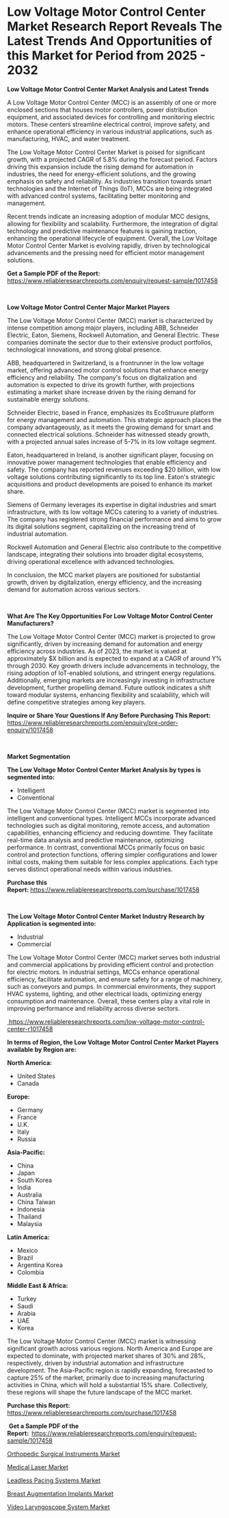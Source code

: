 <p><h1>Low Voltage Motor Control Center Market Research Report Reveals The Latest Trends And Opportunities of this Market for Period from 2025 - 2032</h1></p><p><strong>Low Voltage Motor Control Center Market Analysis and Latest Trends</strong></p>
<p><p>A Low Voltage Motor Control Center (MCC) is an assembly of one or more enclosed sections that houses motor controllers, power distribution equipment, and associated devices for controlling and monitoring electric motors. These centers streamline electrical control, improve safety, and enhance operational efficiency in various industrial applications, such as manufacturing, HVAC, and water treatment.</p><p>The Low Voltage Motor Control Center Market is poised for significant growth, with a projected CAGR of 5.8% during the forecast period. Factors driving this expansion include the rising demand for automation in industries, the need for energy-efficient solutions, and the growing emphasis on safety and reliability. As industries transition towards smart technologies and the Internet of Things (IoT), MCCs are being integrated with advanced control systems, facilitating better monitoring and management.</p><p>Recent trends indicate an increasing adoption of modular MCC designs, allowing for flexibility and scalability. Furthermore, the integration of digital technology and predictive maintenance features is gaining traction, enhancing the operational lifecycle of equipment. Overall, the Low Voltage Motor Control Center Market is evolving rapidly, driven by technological advancements and the pressing need for efficient motor management solutions.</p></p>
<p><strong>Get a Sample PDF of the Report:&nbsp;</strong> <a href="https://www.reliableresearchreports.com/enquiry/request-sample/1017458?utm_campaign=2662&utm_medium=2&utm_source=Github&utm_content=ia&utm_term=10042025&utm_id=low-voltage-motor-control-center">https://www.reliableresearchreports.com/enquiry/request-sample/1017458</a></p>
<p>&nbsp;</p>
<p><strong>Low Voltage Motor Control Center Major Market Players</strong></p>
<p><p>The Low Voltage Motor Control Center (MCC) market is characterized by intense competition among major players, including ABB, Schneider Electric, Eaton, Siemens, Rockwell Automation, and General Electric. These companies dominate the sector due to their extensive product portfolios, technological innovations, and strong global presence.</p><p>ABB, headquartered in Switzerland, is a frontrunner in the low voltage market, offering advanced motor control solutions that enhance energy efficiency and reliability. The company's focus on digitalization and automation is expected to drive its growth further, with projections estimating a market share increase driven by the rising demand for sustainable energy solutions.</p><p>Schneider Electric, based in France, emphasizes its EcoStruxure platform for energy management and automation. This strategic approach places the company advantageously, as it meets the growing demand for smart and connected electrical solutions. Schneider has witnessed steady growth, with a projected annual sales increase of 5-7% in its low voltage segment.</p><p>Eaton, headquartered in Ireland, is another significant player, focusing on innovative power management technologies that enable efficiency and safety. The company has reported revenues exceeding $20 billion, with low voltage solutions contributing significantly to its top line. Eaton's strategic acquisitions and product developments are poised to enhance its market share.</p><p>Siemens of Germany leverages its expertise in digital industries and smart infrastructure, with its low voltage MCCs catering to a variety of industries. The company has registered strong financial performance and aims to grow its digital solutions segment, capitalizing on the increasing trend of industrial automation.</p><p>Rockwell Automation and General Electric also contribute to the competitive landscape, integrating their solutions into broader digital ecosystems, driving operational excellence with advanced technologies.</p><p>In conclusion, the MCC market players are positioned for substantial growth, driven by digitalization, energy efficiency, and the increasing demand for automation across various sectors.</p></p>
<p>&nbsp;</p>
<p><strong>What Are The Key Opportunities For Low Voltage Motor Control Center Manufacturers?</strong></p>
<p><p>The Low Voltage Motor Control Center (MCC) market is projected to grow significantly, driven by increasing demand for automation and energy efficiency across industries. As of 2023, the market is valued at approximately $X billion and is expected to expand at a CAGR of around Y% through 2030. Key growth drivers include advancements in technology, the rising adoption of IoT-enabled solutions, and stringent energy regulations. Additionally, emerging markets are increasingly investing in infrastructure development, further propelling demand. Future outlook indicates a shift toward modular systems, enhancing flexibility and scalability, which will define competitive strategies among key players.</p></p>
<p><strong>Inquire or Share Your Questions If Any Before Purchasing This Report:</strong> <a href="https://www.reliableresearchreports.com/enquiry/pre-order-enquiry/1017458?utm_campaign=2662&utm_medium=2&utm_source=Github&utm_content=ia&utm_term=10042025&utm_id=low-voltage-motor-control-center">https://www.reliableresearchreports.com/enquiry/pre-order-enquiry/1017458</a></p>
<p>&nbsp;</p>
<p><strong>Market Segmentation</strong></p>
<p><strong>The Low Voltage Motor Control Center Market Analysis by types is segmented into:</strong></p>
<p><ul><li>Intelligent</li><li>Conventional</li></ul></p>
<p><p>The Low Voltage Motor Control Center (MCC) market is segmented into intelligent and conventional types. Intelligent MCCs incorporate advanced technologies such as digital monitoring, remote access, and automation capabilities, enhancing efficiency and reducing downtime. They facilitate real-time data analysis and predictive maintenance, optimizing performance. In contrast, conventional MCCs primarily focus on basic control and protection functions, offering simpler configurations and lower initial costs, making them suitable for less complex applications. Each type serves distinct operational needs within various industries.</p></p>
<p><strong>Purchase this Report:&nbsp;</strong><a href="https://www.reliableresearchreports.com/purchase/1017458?utm_campaign=2662&utm_medium=2&utm_source=Github&utm_content=ia&utm_term=10042025&utm_id=low-voltage-motor-control-center">https://www.reliableresearchreports.com/purchase/1017458</a></p>
<p>&nbsp;</p>
<p><strong>The Low Voltage Motor Control Center Market Industry Research by Application is segmented into:</strong></p>
<p><ul><li>Industrial</li><li>Commercial</li></ul></p>
<p><p>The Low Voltage Motor Control Center (MCC) market serves both industrial and commercial applications by providing efficient control and protection for electric motors. In industrial settings, MCCs enhance operational efficiency, facilitate automation, and ensure safety for a range of machinery, such as conveyors and pumps. In commercial environments, they support HVAC systems, lighting, and other electrical loads, optimizing energy consumption and maintenance. Overall, these centers play a vital role in improving performance and reliability across diverse sectors.</p></p>
<p><a href="https://www.reliableresearchreports.com/low-voltage-motor-control-center-r1017458?utm_campaign=2662&utm_medium=2&utm_source=Github&utm_content=ia&utm_term=10042025&utm_id=low-voltage-motor-control-center">&nbsp;https://www.reliableresearchreports.com/low-voltage-motor-control-center-r1017458</a></p>
<p><strong>In terms of Region, the Low Voltage Motor Control Center Market Players available by Region are:</strong></p>
<p>
    <p> <strong> North America: </strong>
        <ul>
            <li>United States</li>
            <li>Canada</li>
        </ul>
        </p> 
    <p> <strong> Europe: </strong>
        <ul>
            <li>Germany</li>
            <li>France</li>
            <li>U.K.</li>
            <li>Italy</li>
            <li>Russia</li>
        </ul>
        </p> 
    <p> <strong> Asia-Pacific: </strong>
        <ul>
            <li>China</li>
            <li>Japan</li>
            <li>South Korea</li>
            <li>India</li>
            <li>Australia</li>
            <li>China Taiwan</li>
            <li>Indonesia</li>
            <li>Thailand</li>
            <li>Malaysia</li>
        </ul>
        </p> 
    <p> <strong> Latin America: </strong>
        <ul>
            <li>Mexico</li>
            <li>Brazil</li>
            <li>Argentina Korea</li>
            <li>Colombia</li>
        </ul>
        </p> 
    <p> <strong> Middle East & Africa: </strong>
        <ul>
            <li>Turkey</li>
            <li>Saudi</li>
            <li>Arabia</li>
            <li>UAE</li>
            <li>Korea</li>
        </ul>
    </p>
    </p>
<p><p>The Low Voltage Motor Control Center (MCC) market is witnessing significant growth across various regions. North America and Europe are expected to dominate, with projected market shares of 30% and 28%, respectively, driven by industrial automation and infrastructure development. The Asia-Pacific region is rapidly expanding, forecasted to capture 25% of the market, primarily due to increasing manufacturing activities in China, which will hold a substantial 15% share. Collectively, these regions will shape the future landscape of the MCC market.</p></p>
<p><strong>Purchase this Report: </strong><a href="https://www.reliableresearchreports.com/purchase/1017458?utm_campaign=2662&utm_medium=2&utm_source=Github&utm_content=ia&utm_term=10042025&utm_id=low-voltage-motor-control-center">https://www.reliableresearchreports.com/purchase/1017458</a></p>
<p>&nbsp;<strong>Get a Sample PDF of the Report:&nbsp;&nbsp;</strong><a href="https://www.reliableresearchreports.com/enquiry/request-sample/1017458?utm_campaign=2662&utm_medium=2&utm_source=Github&utm_content=ia&utm_term=10042025&utm_id=low-voltage-motor-control-center">https://www.reliableresearchreports.com/enquiry/request-sample/1017458</a></p>
<p><strong></strong></p>
<p><p><a href="https://www.linkedin.com/pulse/overview-orthopedic-surgical-instrumentsmarket-industryshowing-xlece?utm_campaign=2662&utm_medium=2&utm_source=Github&utm_content=ia&utm_term=10042025&utm_id=low-voltage-motor-control-center">Orthopedic Surgical Instruments Market</a></p><p><a href="https://www.linkedin.com/pulse/medical-laser-market-report-product-type-end-use-application-qwtie?utm_campaign=2662&utm_medium=2&utm_source=Github&utm_content=ia&utm_term=10042025&utm_id=low-voltage-motor-control-center">Medical Laser Market</a></p><p><a href="https://www.linkedin.com/pulse/leadless-pacing-systems-market-analysis-new-trends-size-84eae?utm_campaign=2662&utm_medium=2&utm_source=Github&utm_content=ia&utm_term=10042025&utm_id=low-voltage-motor-control-center">Leadless Pacing Systems Market</a></p><p><a href="https://www.linkedin.com/pulse/breast-augmentation-implants-market-expansion-forecast-69-cagr-chhaf?utm_campaign=2662&utm_medium=2&utm_source=Github&utm_content=ia&utm_term=10042025&utm_id=low-voltage-motor-control-center">Breast Augmentation Implants Market</a></p><p><a href="https://www.linkedin.com/pulse/value-segment-market-share-analysis-video-laryngoscope-sng4f?utm_campaign=2662&utm_medium=2&utm_source=Github&utm_content=ia&utm_term=10042025&utm_id=low-voltage-motor-control-center">Video Laryngoscope System Market</a></p></p>